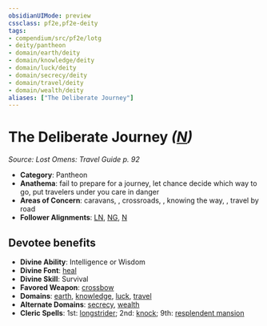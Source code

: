 ```yaml
---
obsidianUIMode: preview
cssclass: pf2e,pf2e-deity
tags:
- compendium/src/pf2e/lotg
- deity/pantheon
- domain/earth/deity
- domain/knowledge/deity
- domain/luck/deity
- domain/secrecy/deity
- domain/travel/deity
- domain/wealth/deity
aliases: ["The Deliberate Journey"]
---
```

# The Deliberate Journey *([N](../../../Rules/traits/neutral-b1.md))*  
*Source: Lost Omens: Travel Guide p. 92*  

- **Category**: Pantheon
- **Anathema**: fail to prepare for a journey, let chance decide which way to go, put travelers under you care in danger
- **Areas of Concern**: caravans, , crossroads, , knowing the way, , travel by road
- **Follower Alignments**: [LN](../../../Rules/traits/lawful-neutral-b1.md), [NG](../../../Rules/traits/neutral-good-b1.md), [N](../../../Rules/traits/neutral-b1.md)

## Devotee benefits

- **Divine Ability**: Intelligence or Wisdom
- **Divine Font**: [heal](../../spells/heal.md)
- **Divine Skill**: Survival
- **Favored Weapon**: [crossbow](../../equipment/items/crossbow.md)
- **Domains**: [earth](../domains.md#Earth), [knowledge](../domains.md#Knowledge), [luck](../domains.md#Luck), [travel](../domains.md#Travel)
- **Alternate Domains**: [secrecy](../domains.md#Secrecy), [wealth](../domains.md#Wealth)
- **Cleric Spells**: 1st: [longstrider](../../spells/longstrider.md); 2nd: [knock](../../spells/knock.md); 9th: [resplendent mansion](../../spells/resplendent-mansion.md)